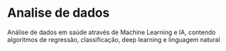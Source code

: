 # Analise de dados
Análise de dados em saúde através de Machine Learning e IA, contendo algoritmos de regressão, classificação, deep learning e linguagem natural
